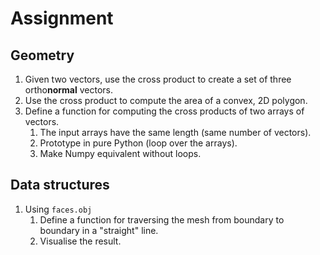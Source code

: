 # Assignment

## Geometry

1. Given two vectors, use the cross product to create a set of three ortho**normal** vectors.
2. Use the cross product to compute the area of a convex, 2D polygon.
3. Define a function for computing the cross products of two arrays of vectors.
   1. The input arrays have the same length (same number of vectors).
   1. Prototype in pure Python (loop over the arrays).
   1. Make Numpy equivalent without loops.

## Data structures

1. Using `faces.obj`
   1. Define a function for traversing the mesh from boundary to boundary in a "straight" line.
   1. Visualise the result.
